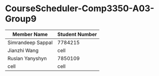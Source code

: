 # CourseScheduler-Comp3350-A03-Group9

| Member Name | Student Number |
| ------ | ------ |
| Simrandeep Sappal | 7784215 |
| Jianzhi Wang | cell |
| Ruslan Yanyshyn| 7850109 |
| cell | cell |